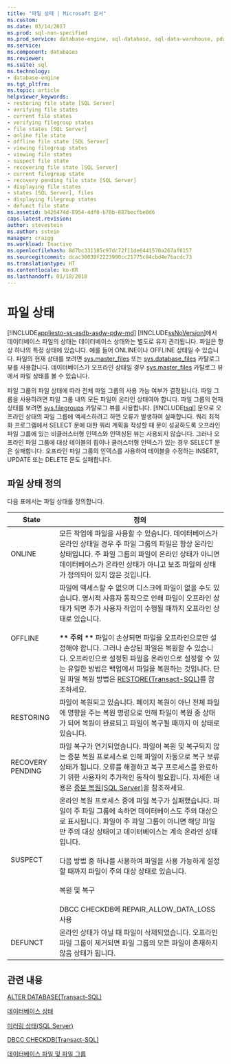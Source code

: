 ```yaml
---
title: "파일 상태 | Microsoft 문서"
ms.custom: 
ms.date: 03/14/2017
ms.prod: sql-non-specified
ms.prod_service: database-engine, sql-database, sql-data-warehouse, pdw
ms.service: 
ms.component: databases
ms.reviewer: 
ms.suite: sql
ms.technology:
- database-engine
ms.tgt_pltfrm: 
ms.topic: article
helpviewer_keywords:
- restoring file state [SQL Server]
- verifying file states
- current file states
- verifying filegroup states
- file states [SQL Server]
- online file state
- offline file state [SQL Server]
- viewing filegroup states
- viewing file states
- suspect file state
- recovering file state [SQL Server]
- current filegroup state
- recovery pending file state [SQL Server]
- displaying file states
- states [SQL Server], files
- displaying filegroup states
- defunct file state
ms.assetid: b426474d-8954-4df0-b78b-887becfbe8d6
caps.latest.revision: 
author: stevestein
ms.author: sstein
manager: craigg
ms.workload: Inactive
ms.openlocfilehash: 8d7bc331185c97dc72f11de6441570a267af0157
ms.sourcegitcommit: dcac30038f2223990cc21775c84cbd4e7bacdc73
ms.translationtype: HT
ms.contentlocale: ko-KR
ms.lasthandoff: 01/18/2018
---
```

# <a name="file-states"></a>파일 상태
[!INCLUDE[appliesto-ss-asdb-asdw-pdw-md](../../includes/appliesto-ss-asdb-asdw-pdw-md.md)] [!INCLUDE[ssNoVersion](../../includes/ssnoversion-md.md)]에서 데이터베이스 파일의 상태는 데이터베이스 상태와는 별도로 유지 관리됩니다. 파일은 항상 하나의 특정 상태에 있습니다. 예를 들어 ONLINE이나 OFFLINE 상태일 수 있습니다. 파일의 현재 상태를 보려면 [sys.master_files](../../relational-databases/system-catalog-views/sys-master-files-transact-sql.md) 또는 [sys.database_files](../../relational-databases/system-catalog-views/sys-database-files-transact-sql.md) 카탈로그 뷰를 사용합니다. 데이터베이스가 오프라인 상태일 경우 [sys.master_files](../../relational-databases/system-catalog-views/sys-master-files-transact-sql.md) 카탈로그 뷰에서 파일 상태를 볼 수 있습니다.  
  
 파일 그룹의 파일 상태에 따라 전체 파일 그룹의 사용 가능 여부가 결정됩니다. 파일 그룹을 사용하려면 파일 그룹 내의 모든 파일이 온라인 상태여야 합니다. 파일 그룹의 현재 상태를 보려면 [sys.filegroups](../../relational-databases/system-catalog-views/sys-filegroups-transact-sql.md) 카탈로그 뷰를 사용합니다. [!INCLUDE[tsql](../../includes/tsql-md.md)] 문으로 오프라인 상태의 파일 그룹에 액세스하려고 하면 오류가 발생하여 실패합니다. 쿼리 최적화 프로그램에서 SELECT 문에 대한 쿼리 계획을 작성할 때 문이 성공하도록 오프라인 파일 그룹에 있는 비클러스터형 인덱스와 인덱싱된 뷰는 사용되지 않습니다. 그러나 오프라인 파일 그룹에 대상 테이블의 힙이나 클러스터형 인덱스가 있는 경우 SELECT 문은 실패합니다. 오프라인 파일 그룹의 인덱스를 사용하여 테이블을 수정하는 INSERT, UPDATE 또는 DELETE 문도 실패합니다.  
  
## <a name="file-state-definitions"></a>파일 상태 정의  
 다음 표에서는 파일 상태를 정의합니다.  
  
|State|정의|  
|-----------|----------------|  
|ONLINE|모든 작업에 파일을 사용할 수 있습니다. 데이터베이스가 온라인 상태일 경우 주 파일 그룹의 파일은 항상 온라인 상태입니다. 주 파일 그룹의 파일이 온라인 상태가 아니면 데이터베이스가 온라인 상태가 아니고 보조 파일의 상태가 정의되어 있지 않은 것입니다.|  
|OFFLINE|파일에 액세스할 수 없으며 디스크에 파일이 없을 수도 있습니다. 명시적 사용자 동작으로 인해 파일이 오프라인 상태가 되면 추가 사용자 작업이 수행될 때까지 오프라인 상태로 있습니다.<br /><br /> **\*\* 주의 \*\*** 파일이 손상되면 파일을 오프라인으로만 설정해야 합니다. 그러나 손상된 파일은 복원할 수 있습니다. 오프라인으로 설정된 파일을 온라인으로 설정할 수 있는 유일한 방법은 백업에서 파일을 복원하는 것입니다. 단일 파일 복원 방법은 [RESTORE&#40;Transact-SQL&#41;](../../t-sql/statements/restore-statements-transact-sql.md)를 참조하세요.|  
|RESTORING|파일이 복원되고 있습니다. 페이지 복원이 아닌 전체 파일에 영향을 주는 복원 명령으로 인해 파일이 복원 중 상태가 되어 복원이 완료되고 파일이 복구될 때까지 이 상태로 있습니다.|  
|RECOVERY PENDING|파일 복구가 연기되었습니다. 파일이 복원 및 복구되지 않는 증분 복원 프로세스로 인해 파일이 자동으로 복구 보류 상태가 됩니다. 오류를 해결하고 복구 프로세스를 완료하기 위한 사용자의 추가적인 동작이 필요합니다. 자세한 내용은 [증분 복원&#40;SQL Server&#41;](../../relational-databases/backup-restore/piecemeal-restores-sql-server.md)을 참조하세요.|  
|SUSPECT|온라인 복원 프로세스 중에 파일 복구가 실패했습니다. 파일이 주 파일 그룹에 속하면 데이터베이스도 주의 대상으로 표시됩니다. 파일이 주 파일 그룹이 아니면 해당 파일만 주의 대상 상태이고 데이터베이스는 계속 온라인 상태입니다.<br /><br /> 다음 방법 중 하나를 사용하여 파일을 사용 가능하게 설정할 때까지 파일이 주의 대상 상태로 있습니다.<br /><br /> 복원 및 복구<br /><br /> DBCC CHECKDB에 REPAIR_ALLOW_DATA_LOSS 사용|  
|DEFUNCT|온라인 상태가 아닐 때 파일이 삭제되었습니다. 오프라인 파일 그룹이 제거되면 파일 그룹의 모든 파일이 존재하지 않음 상태가 됩니다.|  
  
## <a name="related-content"></a>관련 내용  
 [ALTER DATABASE&#40;Transact-SQL&#41;](../../t-sql/statements/alter-database-transact-sql.md)  
  
 [데이터베이스 상태](../../relational-databases/databases/database-states.md)  
  
 [미러링 상태&#40;SQL Server&#41;](../../database-engine/database-mirroring/mirroring-states-sql-server.md)  
  
 [DBCC CHECKDB&#40;Transact-SQL&#41;](../../t-sql/database-console-commands/dbcc-checkdb-transact-sql.md)  
  
 [데이터베이스 파일 및 파일 그룹](../../relational-databases/databases/database-files-and-filegroups.md)  
  
  
